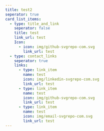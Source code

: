 ```yaml
---
title: test2
seperator: true
card_list_items:
  - type: title_and_link
    seperator: false
    title: test
    link_url: test
    Icon:
      - icon: img/github-svgrepo-com.svg
        link_url: test
  - type: contact_links
    seperator: true
    links:
      - type: link_item
        name: test
        icon: img/linkedin-svgrepo-com.svg
        link_url: test
      - type: link_item
        name: test
        icon: img/github-svgrepo-com.svg
        link_url: test
      - type: link_item
        name: test
        icon: img/email-svgrepo-com.svg
        link_url: test
---
```

